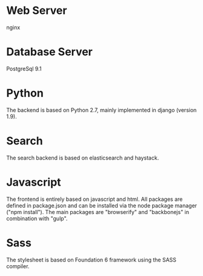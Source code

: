 # Web Server

nginx

# Database Server

PostgreSql 9.1

# Python

The backend is based on Python 2.7, mainly implemented in django (version 1.9).

# Search

The search backend is based on elasticsearch and haystack.

# Javascript

The frontend is entirely based on javascript and html. All packages are defined in package.json and can be installed via the node package manager ("npm install").
The main packages are "browserify" and "backbonejs" in combination with "gulp".

# Sass

The stylesheet is based on Foundation 6 framework using the SASS compiler.
